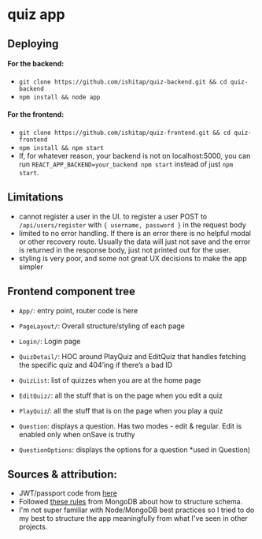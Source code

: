 # quiz app

## Deploying
#### For the backend:
* `git clone https://github.com/ishitap/quiz-backend.git && cd quiz-backend`
* `npm install && node app`

#### For the frontend:
* `git clone https://github.com/ishitap/quiz-frontend.git && cd quiz-frontend`
* `npm install && npm start`
* If, for whatever reason, your backend is not on localhost:5000, you can run `REACT_APP_BACKEND=your_backend npm start` instead of just `npm start`.

## Limitations
* cannot register a user in the UI. to register a user POST to `/api/users/register` with `{ username, password }` in the request body
* limited to no error handling. If there is an error there is no helpful modal or other recovery route. Usually the data will just not save and the error is returned in the response body, just not printed out for the user. 
* styling is very poor, and some not great UX decisions to make the app simpler

## Frontend component tree
- `App/`: entry point, router code is here
- `PageLayout/`: Overall structure/styling of each page
- `Login/`: Login page 
- `QuizDetail/`: HOC around PlayQuiz and EditQuiz that handles fetching the specific quiz and 404’ing if there’s a bad ID

- `QuizList`: list of quizzes when you are at the home page
- `EditQuiz/`: all the stuff that is on the page when you edit a quiz
- `PlayQuiz`/: all the stuff that is on the page when you play a quiz 

- `Question`: displays a question. Has two modes - edit & regular. Edit is enabled only when onSave is truthy
- `QuestionOptions`: displays the options for a question *used in Question)

## Sources & attribution:
- JWT/passport code from [here](https://appdividend.com/2018/07/18/react-redux-node-mongodb-jwt-authentication/)
- Followed [these rules](https://www.mongodb.com/blog/post/6-rules-of-thumb-for-mongodb-schema-design-part-1) from MongoDB about how to structure schema. 
- I'm not super familiar with Node/MongoDB best practices so I tried to do my best to structure the app meaningfully from what I've seen in other projects. 
